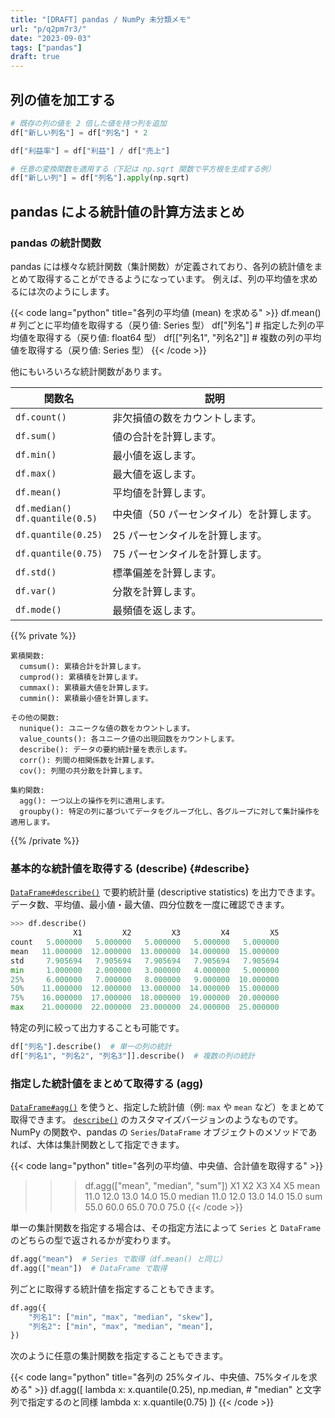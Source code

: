 ```yaml
---
title: "[DRAFT] pandas / NumPy 未分類メモ"
url: "p/q2pm7r3/"
date: "2023-09-03"
tags: ["pandas"]
draft: true
---
```


列の値を加工する
----

```python
# 既存の列の値を 2 倍した値を持つ列を追加
df["新しい列名"] = df["列名"] * 2

df["利益率"] = df["利益"] / df["売上"]

# 任意の変換関数を適用する（下記は np.sqrt 関数で平方根を生成する例）
df["新しい列"] = df["列名"].apply(np.sqrt)
```


pandas による統計値の計算方法まとめ
----

### pandas の統計関数

pandas には様々な統計関数（集計関数）が定義されており、各列の統計値をまとめて取得することができるようになっています。
例えば、列の平均値を求めるには次のようにします。

{{< code lang="python" title="各列の平均値 (mean) を求める" >}}
df.mean()  # 列ごとに平均値を取得する（戻り値: Series 型）
df["列名"]  # 指定した列の平均値を取得する（戻り値: float64 型）
df[["列名1", "列名2"]]  # 複数の列の平均値を取得する（戻り値: Series 型）
{{< /code >}}

他にもいろいろな統計関数があります。

| 関数名 | 説明 |
| ---- | ---- |
| `df.count()` | 非欠損値の数をカウントします。 |
| `df.sum()` | 値の合計を計算します。 |
| `df.min()` | 最小値を返します。 |
| `df.max()` | 最大値を返します。 |
| `df.mean()` | 平均値を計算します。 |
| `df.median()`<br>`df.quantile(0.5)` | 中央値（50 パーセンタイル）を計算します。 |
| `df.quantile(0.25)` | 25 パーセンタイルを計算します。 |
| `df.quantile(0.75)` | 75 パーセンタイルを計算します。 |
| `df.std()` | 標準偏差を計算します。 |
| `df.var()` | 分散を計算します。 |
| `df.mode()` | 最頻値を返します。 |

{{% private %}}
```
累積関数:
  cumsum(): 累積合計を計算します。
  cumprod(): 累積積を計算します。
  cummax(): 累積最大値を計算します。
  cummin(): 累積最小値を計算します。

その他の関数:
  nunique(): ユニークな値の数をカウントします。
  value_counts(): 各ユニーク値の出現回数をカウントします。
  describe(): データの要約統計量を表示します。
  corr(): 列間の相関係数を計算します。
  cov(): 列間の共分散を計算します。

集約関数:
  agg(): 一つ以上の操作を列に適用します。
  groupby(): 特定の列に基づいてデータをグループ化し、各グループに対して集計操作を適用します。
```
{{% /private %}}

### 基本的な統計値を取得する (describe) {#describe}

[`DataFrame#describe()`](https://pandas.pydata.org/pandas-docs/stable/reference/api/pandas.DataFrame.describe.html) で要約統計量 (descriptive statistics) を出力できます。
データ数、平均値、最小値・最大値、四分位数を一度に確認できます。

```python
>>> df.describe()
              X1         X2         X3         X4         X5
count   5.000000   5.000000   5.000000   5.000000   5.000000
mean   11.000000  12.000000  13.000000  14.000000  15.000000
std     7.905694   7.905694   7.905694   7.905694   7.905694
min     1.000000   2.000000   3.000000   4.000000   5.000000
25%     6.000000   7.000000   8.000000   9.000000  10.000000
50%    11.000000  12.000000  13.000000  14.000000  15.000000
75%    16.000000  17.000000  18.000000  19.000000  20.000000
max    21.000000  22.000000  23.000000  24.000000  25.000000
```

特定の列に絞って出力することも可能です。

```python
df["列名"].describe()  # 単一の列の統計
df["列名1", "列名2", "列名3"]].describe()  # 複数の列の統計
```

### 指定した統計値をまとめて取得する (agg)

[`DataFrame#agg()`](https://pandas.pydata.org/docs/reference/api/pandas.DataFrame.agg.html) を使うと、指定した統計値（例: `max` や `mean` など）をまとめて取得できます。
[`describe()`](#describe) のカスタマイズバージョンのようなものです。
NumPy の関数や、pandas の `Series`/`DataFrame` オブジェクトのメソッドであれば、大体は集計関数として指定できます。

{{< code lang="python" title="各列の平均値、中央値、合計値を取得する" >}}
>>> df.agg(["mean", "median", "sum"])
          X1    X2    X3    X4    X5
mean    11.0  12.0  13.0  14.0  15.0
median  11.0  12.0  13.0  14.0  15.0
sum     55.0  60.0  65.0  70.0  75.0
{{< /code >}}

単一の集計関数を指定する場合は、その指定方法によって `Series` と `DataFrame` のどちらの型で返されるかが変わります。

```python
df.agg("mean")  # Series で取得（df.mean() と同じ）
df.agg(["mean"])  # DataFrame で取得
```

列ごとに取得する統計値を指定することもできます。

```python
df.agg({
    "列名1": ["min", "max", "median", "skew"],
    "列名2": ["min", "max", "median", "mean"],
})
```

次のように任意の集計関数を指定することもできます。

{{< code lang="python" title="各列の 25%タイル、中央値、75%タイルを求める" >}}
df.agg([
    lambda x: x.quantile(0.25),
    np.median,  # "median" と文字列で指定するのと同様
    lambda x: x.quantile(0.75)
])
{{< /code >}}

